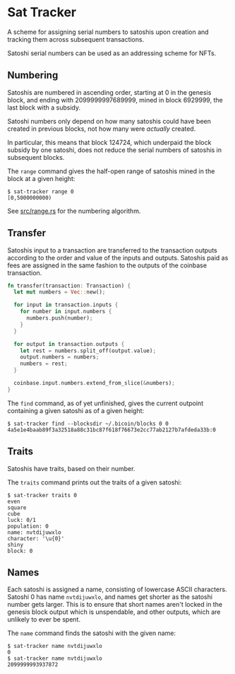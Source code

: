 # Sat Tracker

A scheme for assigning serial numbers to satoshis upon creation and tracking
them across subsequent transactions.

Satoshi serial numbers can be used as an addressing scheme for NFTs.


## Numbering

Satoshis are numbered in ascending order, starting at 0 in the genesis block,
and ending with 2099999997689999, mined in block 6929999, the last block with a
subsidy.

Satoshi numbers only depend on how many satoshis could have been created in
previous blocks, not how many were *actually* created.

In particular, this means that block 124724, which underpaid the block subsidy
by one satoshi, does not reduce the serial numbers of satoshis in subsequent
blocks.

The `range` command gives the half-open range of satoshis mined in the block at
a given height:

```
$ sat-tracker range 0
[0,5000000000)
```

See [src/range.rs](src/range.rs) for the numbering algorithm.


## Transfer

Satoshis input to a transaction are transferred to the transaction outputs
according to the order and value of the inputs and outputs. Satoshis paid as
fees are assigned in the same fashion to the outputs of the coinbase
transaction.

```rust
fn transfer(transaction: Transaction) {
  let mut numbers = Vec::new();

  for input in transaction.inputs {
    for number in input.numbers {
      numbers.push(number);
    }
  }

  for output in transaction.outputs {
    let rest = numbers.split_off(output.value);
    output.numbers = numbers;
    numbers = rest;
  }

  coinbase.input.numbers.extend_from_slice(&numbers);
}
```

The `find` command, as of yet unfinished, gives the current outpoint containing
a given satoshi as of a given height:

```
$ sat-tracker find --blocksdir ~/.bicoin/blocks 0 0
4a5e1e4baab89f3a32518a88c31bc87f618f76673e2cc77ab2127b7afdeda33b:0
```


## Traits

Satoshis have traits, based on their number.

The `traits` command prints out the traits of a given satoshi:

```
$ sat-tracker traits 0
even
square
cube
luck: 0/1
population: 0
name: nvtdijuwxlo
character: '\u{0}'
shiny
block: 0
```

## Names

Each satoshi is assigned a name, consisting of lowercase ASCII characters.
Satoshi 0 has name `nvtdijuwxlo`, and names get shorter as the satoshi number
gets larger. This is to ensure that short names aren't locked in the genesis
block output which is unspendable, and other outputs, which are unlikely to
ever be spent.

The `name` command finds the satoshi with the given name:

```
$ sat-tracker name nvtdijuwxlo
0
$ sat-tracker name nvtdijuwxlo
2099999993937872
```
